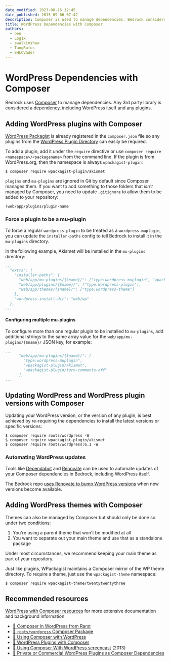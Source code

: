 ```yaml
---
date_modified: 2023-08-16 12:45
date_published: 2015-09-06 07:42
description: Composer is used to manage dependencies. Bedrock considers any 3rd party library as a dependency including WordPress itself and any plugins.
title: WordPress Dependencies with Composer
authors:
  - ben
  - Log1x
  - swalkinshaw
  - TangRufus
  - EHLOVader
---
```


# WordPress Dependencies with Composer

Bedrock uses [Composer](http://getcomposer.org) to manage dependencies. Any 3rd party library is considered a dependency, including WordPress itself and any plugins.

## Adding WordPress plugins with Composer

[WordPress Packagist](http://wpackagist.org/) is already registered in the `composer.json` file so any plugins from the [WordPress Plugin Directory](http://wordpress.org/plugins/) can easily be required.

To add a plugin, add it under the `require` directive or use `composer require <namespace>/<packagename>` from the command line. If the plugin is from WordPress.org, then the namespace is always `wpackagist-plugin`:

```shell
$ composer require wpackagist-plugin/akismet
```

`plugins` and `mu-plugins` are ignored in Git by default since Composer manages them. If you want to add something to those folders that *isn't* managed by Composer, you need to update `.gitignore` to allow them to be added to your repository:

`!web/app/plugins/plugin-name`

### Force a plugin to be a mu-plugin

To force a regular `wordpress-plugin` to be treated as a `wordpress-muplugin`, you can update the `installer-paths` config to tell Bedrock to install it in the `mu-plugins` directory.

In the following example, Akismet will be installed in the `mu-plugins` directory:

```yaml
...
  "extra": {
    "installer-paths": {
      "web/app/mu-plugins/{$name}/": ["type:wordpress-muplugin", "wpackagist-plugin/akismet"],
      "web/app/plugins/{$name}/": ["type:wordpress-plugin"],
      "web/app/themes/{$name}/": ["type:wordpress-theme"]
    },
    "wordpress-install-dir": "web/wp"
  },
...
```

#### Configuring multiple mu-plugins

To configure more than one regular plugin to be installed to `mu-plugins`, add additional strings to the same array value for the `web/app/mu-plugins/{$name}/` JSON key, for example:

```yaml
...
      "web/app/mu-plugins/{$name}/": [
        "type:wordpress-muplugin", 
        "wpackagist-plugin/akismet",
        "wpackagist-plugin/turn-comments-off"
      ],
...
```

## Updating WordPress and WordPress plugin versions with Composer

Updating your WordPress version, or the version of any plugin, is best achieved by re-requiring the dependencies to install the latest versions or specific versions:

```shell
$ composer require roots/wordpress -W
$ composer require wpackagist-plugin/akismet
$ composer require roots/wordpress:6.1 -W
```

### Automating WordPress updates

Tools like [Dependabot](https://dependabot.com/) and [Renovate](https://www.mend.io/free-developer-tools/renovate/) can be used to automate updates of your Composer dependencies in Bedrock, including WordPress itself.

The Bedrock repo [uses Renovate to bump WordPress versions](https://github.com/roots/bedrock/blob/e14658bbae2c64df9605168a9c7932e5e10a9dd8/.github/renovate.json) when new versions become available.

## Adding WordPress themes with Composer

Themes can also be managed by Composer but should only be done so under two conditions:

1. You're using a parent theme that won't be modified at all
2. You want to separate out your main theme and use that as a standalone package

Under most circumstances, we recommend keeping your main theme as part of your repository.

Just like plugins, WPackagist maintains a Composer mirror of the WP theme directory. To require a theme, just use the `wpackagist-theme` namespace:

```shell
$ composer require wpackagist-theme/twentytwentythree
```

## Recommended resources

[WordPress with Composer resources](https://roots.io/composer-wordpress-resources/) for more extensive documentation and background information:

- [📝 Composer in WordPress from Rarst](https://composer.rarst.net/)
- [📝 `roots/wordpress` Composer Package](https://roots.io/announcing-the-roots-wordpress-composer-package/)
- [📝 Using Composer with WordPress](https://roots.io/using-composer-with-wordpress/)
- [📝 WordPress Plugins with Composer](https://roots.io/wordpress-plugins-with-composer/)
- [🎥 Using Composer With WordPress screencast](https://www.youtube.com/watch?v=2cFRQA1_GY0) (2013)
- [📝 Private or Commercial WordPress Plugins as Composer Dependencies](https://roots.io/bedrock/docs/private-or-commercial-wordpress-plugins-as-composer-dependencies/)
